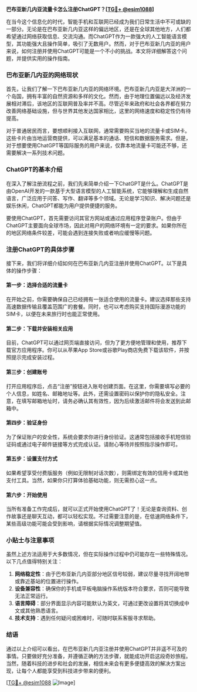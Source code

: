 **巴布亚新几内亚流量卡怎么注册ChatGPT？[[TG💪+ @esim1088](https://t.me/s/esim1088)]**

在当今这个信息化的时代，智能手机和互联网已经成为我们日常生活中不可或缺的一部分。无论是在巴布亚新几内亚这样的偏远地区，还是在全球其他地方，人们都希望通过网络获取信息、交流沟通。而ChatGPT作为一款强大的人工智能语言模型，其功能强大且操作简单，吸引了无数用户。然而，对于巴布亚新几内亚的用户来说，如何注册并使用ChatGPT可能是一个不小的挑战。本文将详细解答这个问题，并提供实用的操作指南。

### 巴布亚新几内亚的网络现状

首先，让我们了解一下巴布亚新几内亚的网络环境。巴布亚新几内亚是大洋洲的一个岛国，拥有丰富的自然资源和多样的文化。然而，由于地理位置偏远以及经济发展相对滞后，该地区的互联网普及率并不高。尽管近年来政府和社会各界都在努力改善网络基础设施，但与世界其他发达国家相比，这里的网络速度和稳定性仍有待提高。

对于普通居民而言，要想顺利接入互联网，通常需要购买当地的流量卡或SIM卡。这些卡片由当地运营商提供，可以满足基本的通话、短信和数据服务需求。但是，对于想要使用ChatGPT等国际服务的用户来说，仅靠本地流量卡可能还不够，还需要解决一系列技术问题。

### ChatGPT的基本介绍

在深入了解注册流程之前，我们先来简单介绍一下ChatGPT是什么。ChatGPT是由OpenAI开发的一款基于大型语言模型的人工智能系统，它能够理解和生成自然语言，广泛应用于问答、写作、翻译等多个领域。无论是学习知识、解决问题还是娱乐休闲，ChatGPT都能为用户提供便捷的服务。

要使用ChatGPT，首先需要访问其官方网站或通过应用程序登录账户。但由于ChatGPT主要面向全球市场，因此对用户的网络环境有一定的要求。如果你所在的地区网络条件较差，可能会遇到连接失败或者响应缓慢等问题。

### 注册ChatGPT的具体步骤

接下来，我们将详细介绍如何在巴布亚新几内亚注册并使用ChatGPT。以下是具体的操作步骤：

#### 第一步：选择合适的流量卡
在开始之前，你需要确保自己已经拥有一张适合使用的流量卡。建议选择那些支持高速数据传输且覆盖范围广的套餐。同时，也可以考虑购买支持国际漫游功能的SIM卡，以便在未来旅行时也能正常使用。

#### 第二步：下载并安装相关应用
目前，ChatGPT可以通过网页端直接访问，但为了更方便地管理和使用，推荐下载官方应用程序。你可以从苹果App Store或谷歌Play商店免费下载该软件，并按照提示完成安装过程。

#### 第三步：创建账号
打开应用程序后，点击“注册”按钮进入账号创建页面。在这里，你需要填写必要的个人信息，如姓名、邮箱地址等。此外，还需设置密码以保护你的隐私安全。注意，在填写邮箱地址时，请务必确认其有效性，因为后续激活邮件将会发送到此邮箱中。

#### 第四步：验证身份
为了保证账户的安全性，系统会要求你进行身份验证。这通常包括接收手机短信验证码或通过电子邮件链接等方式完成认证。请耐心等待并按照指示操作即可。

#### 第五步：设置支付方式
如果希望享受付费版服务（例如无限制对话次数），则需绑定有效的信用卡或其他支付工具。当然，如果你只打算体验基础功能，则无需担心这一点。

#### 第六步：开始使用
当所有准备工作完成后，就可以正式开始使用ChatGPT了！无论是查询资料、创作故事还是聊天互动，都可以轻松实现。不过需要注意的是，在低速网络条件下，某些高级功能可能会受到影响，请根据实际情况调整期望值。

### 小贴士与注意事项

虽然上述方法适用于大多数情况，但在实际操作过程中仍可能存在一些特殊情况。以下几点值得特别关注：

1. **网络稳定性**：由于巴布亚新几内亚部分地区信号较弱，建议尽量寻找开阔地带或靠近基站的位置进行操作。
2. **设备兼容性**：确保你的手机或平板电脑操作系统版本符合要求，否则可能导致无法正常运行。
3. **语言障碍**：部分界面显示内容可能默认为英文，可通过更改设置将其切换成中文或其他熟悉语言。
4. **技术支持**：遇到任何疑问或困难时，可随时联系客服寻求帮助。

### 结语

通过以上介绍可以看出，在巴布亚新几内亚注册并使用ChatGPT并非遥不可及的事情。只要做好充分准备，并遵循正确的方法步骤，就能成功开启这段奇妙旅程。当然，随着科技的进步和社会的发展，相信未来会有更多便捷高效的解决方案出现，让每个人都能享受到科技进步带来的便利。

[[TG💪+ @esim1088](https://t.me/s/esim1088) ![Image](https://i.postimg.cc/4NQfJmqS/Snipaste-2025-05-13-00-14-12.png)]